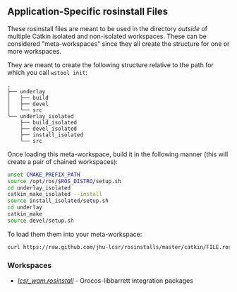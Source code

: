 ## Application-Specific rosinstall Files

These rosinstall files are meant to be used in the directory _outside_ of 
multiple Catkin isolated and non-isolated workspaces. These can be considered
"meta-workspaces" since they all create the structure for one or more workspaces.

They are meant to create the following structure relative to the path for which
you call `wstool init`:

```
.
├── underlay
│   ├── build
│   ├── devel
│   └── src
└── underlay_isolated
    ├── build_isolated
    ├── devel_isolated
    ├── install_isolated
    └── src
```

Once loading this meta-workspace, build it in the following manner
(this will create a pair of chained workspaces):

```sh
unset CMAKE_PREFIX_PATH
source /opt/ros/$ROS_DISTRO/setup.sh
cd underlay_isolated
catkin_make_isolated --install
source install_isolated/setup.sh
cd underlay
catkin_make
source devel/setup.sh
```

To load them them into your meta-workspace:

```bash
curl https://raw.github.com/jhu-lcsr/rosinstalls/master/catkin/FILE.rosinstall | wstool merge -
```

### Workspaces

* [*lcsr_wam.rosinstall*](https://raw.github.com/jhu-lcsr/rosinstalls/master/applications/orocos_barrett.rosinstall) - Orocos-libbarrett integration packages 
